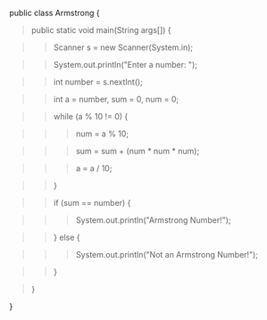 public class Armstrong {

> public static void main(String args\[\]) {

> > Scanner s = new Scanner(System.in);

> > System.out.println(\"Enter a number: \");

> > int number = s.nextInt();

> > int a = number, sum = 0, num = 0;

> > while (a % 10 != 0) {

> > > num = a % 10;

> > > sum = sum + (num \* num \* num);

> > > a = a / 10;

> > }

> > if (sum == number) {

> > > System.out.println(\"Armstrong Number!\");

> > } else {

> > > System.out.println(\"Not an Armstrong Number!\");

> > }

> }

}